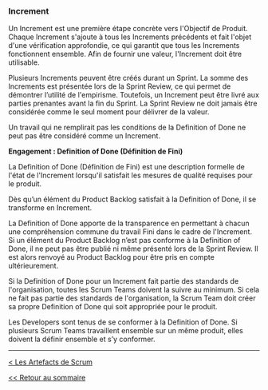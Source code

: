 ### Increment

Un Increment est une première étape concrète vers l'Objectif de Produit. Chaque Increment s'ajoute à tous les Increments précédents et fait l'objet d'une vérification approfondie, ce qui garantit que tous les Increments fonctionnent ensemble. Afin de fournir une valeur, l'Increment doit être utilisable.

Plusieurs Increments peuvent être créés durant un Sprint. La somme des Increments est présentée lors de la Sprint Review, ce qui permet de démontrer l’utilité de l'empirisme. Toutefois, un Increment peut être livré aux parties prenantes avant la fin du Sprint. La Sprint Review ne doit jamais être considérée comme le seul moment pour délivrer de la valeur.

Un travail qui ne remplirait pas les conditions de la Definition of Done ne peut pas être considéré comme un Increment.

**Engagement : Definition of Done (Définition de Fini)**

La Definition of Done (Définition de Fini) est une description formelle de l'état de l'Increment lorsqu'il satisfait les mesures de qualité requises pour le produit.

Dès qu’un élément du Product Backlog satisfait à la Definition of Done, il se transforme en Increment.

La Definition of Done apporte de la transparence en permettant à chacun une compréhension commune du travail Fini dans le cadre de l'Increment. Si un élément du Product Backlog n’est pas conforme à la Definition of Done, il ne peut pas être publié ni même présenté lors de la Sprint Review. Il est alors renvoyé au Product Backlog pour être pris en compte ultérieurement.

Si la Definition of Done pour un Increment fait partie des standards de l'organisation, toutes les Scrum Teams doivent la suivre au minimum. Si cela ne fait pas partie des standards de l'organisation, la Scrum Team doit créer sa propre Definition of Done qui soit appropriée pour le produit.

Les Developers sont tenus de se conformer à la Definition of Done. Si plusieurs Scrum Teams travaillent ensemble sur un même produit, elles doivent la définir ensemble et s’y conformer.

---

[< Les Artefacts de Scrum](../les-artefacts-de-scrum.md)

[<< Retour au sommaire](../../LE-GUIDE-SCRUM.md)
